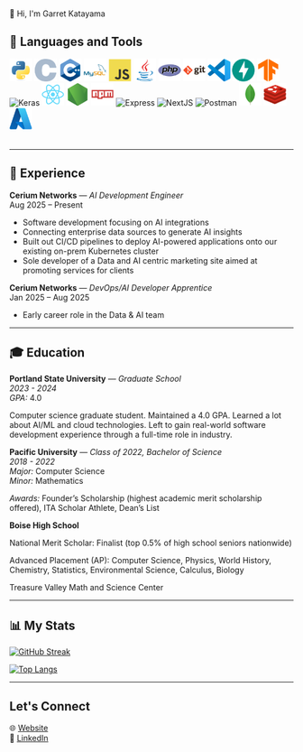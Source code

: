 ### 
👋 Hi, I'm Garret Katayama 
  
## 🔧 Languages and Tools

<div>
  <img src="https://github.com/devicons/devicon/blob/master/icons/python/python-original.svg" title="Python" alt="Python" width="40" height="40"/>
  <img src="https://github.com/devicons/devicon/blob/master/icons/c/c-original.svg" title="C" alt="C" width="40" height="40"/>
  <img src="https://github.com/devicons/devicon/blob/master/icons/cplusplus/cplusplus-original.svg" title="C++" alt="C++" width="40" height="40"/>
  <img src="https://github.com/devicons/devicon/blob/master/icons/mysql/mysql-original-wordmark.svg" title="MySQL"  alt="MySQL" width="40" height="40"/>
  <img src="https://github.com/devicons/devicon/blob/master/icons/javascript/javascript-original.svg" title="JavaScript" alt="JavaScript" width="40" height="40"/>
  <img src="https://github.com/devicons/devicon/blob/master/icons/java/java-original.svg" title="Java" alt="Java" width="40" height="40"/>
  <img src="https://github.com/devicons/devicon/blob/master/icons/php/php-original.svg" title="PHP" alt="PHP" width="40" height="40"/>
  <img src="https://github.com/devicons/devicon/blob/master/icons/git/git-original-wordmark.svg" title="Git" alt="Git" width="40" height="40"/>
  <img src="https://github.com/devicons/devicon/blob/master/icons/vscode/vscode-original.svg" title="Visual Studio Code" alt="Visual Studio Code" width="40" height="40"/>
  <img src="https://raw.githubusercontent.com/devicons/devicon/master/icons/fastapi/fastapi-original.svg" title="FastAPI" alt="FastAPI" width="40" height="40" />
  <img src="https://github.com/devicons/devicon/blob/master/icons/tensorflow/tensorflow-original.svg" title="Tensorflow" alt="Tensorflow" width="40" height="40"/>
  <img src="https://upload.wikimedia.org/wikipedia/commons/thumb/a/ae/Keras_logo.svg/1200px-Keras_logo.svg.png" title="Keras" alt="Keras" width="40" height="40"/>
  <img src="https://github.com/devicons/devicon/blob/master/icons/react/react-original.svg" title="React" alt="React" width="40" height="40"/>
  <img src="https://github.com/devicons/devicon/blob/master/icons/nodejs/nodejs-original.svg" title="NodeJS" alt="NodeJS" width="40" height="40"/>
  <img src="https://github.com/devicons/devicon/blob/master/icons/npm/npm-original-wordmark.svg" title="NPM" alt="NPM" width="40" height="40"/>
  <img src="https://www.pngfind.com/pngs/m/136-1363736_express-js-icon-png-transparent-png.png" title="Express" alt="Express" width="40" height="40"/>
  <img src="https://encrypted-tbn0.gstatic.com/images?q=tbn:ANd9GcQMnEgsjH52yx7IaLPbtV8MRzJ0UwxzDIM7myYosm-f1LRudH14VC3_3GCXPiPICFOolb4&usqp=CAU" title="NextJS" alt="NextJS" width="40" height="40"/>
  <img src="https://res.cloudinary.com/postman/image/upload/t_team_logo/v1629869194/team/2893aede23f01bfcbd2319326bc96a6ed0524eba759745ed6d73405a3a8b67a8" title="Postman" alt="Postman" width="40" height="40"/>
  <img src="https://github.com/devicons/devicon/blob/master/icons/mongodb/mongodb-original.svg" title="MongoDB" alt="MongoDB" width="40" height="40"/>
  <img src="https://github.com/devicons/devicon/blob/master/icons/redis/redis-original.svg" title="Redis" alt="Redis" width="40" height="40"/>
  <img src="https://raw.githubusercontent.com/devicons/devicon/master/icons/azure/azure-original.svg" title="Azure" alt="Azure" width="40" height="40"/>&nbsp;
</div>
<br/>

---

## 📜 Experience

**Cerium Networks** — *AI Development Engineer*  
Aug 2025 – Present  
- Software development focusing on AI integrations
- Connecting enterprise data sources to generate AI insights
- Built out CI/CD pipelines to deploy AI-powered applications onto our existing on-prem Kubernetes cluster
- Sole developer of a Data and AI centric marketing site aimed at promoting services for clients

**Cerium Networks** — *DevOps/AI Developer Apprentice*  
Jan 2025 – Aug 2025  
- Early career role in the Data & AI team  

---

## 🎓 Education

**Portland State University** — *Graduate School*  
*2023 - 2024*  
*GPA:* 4.0  

Computer science graduate student. Maintained a 4.0 GPA. Learned a lot about AI/ML and cloud technologies. Left to gain real-world software development experience through a full-time role in industry.

**Pacific University** — *Class of 2022, Bachelor of Science*  
*2018 - 2022*  
*Major:* Computer Science  
*Minor:* Mathematics  

*Awards:* Founder’s Scholarship (highest academic merit scholarship offered), ITA Scholar Athlete, Dean’s List

**Boise High School**  

National Merit Scholar: Finalist (top 0.5% of high school seniors nationwide)  

Advanced Placement (AP): Computer Science, Physics, World History, Chemistry, Statistics, Environmental Science, Calculus, Biology  

Treasure Valley Math and Science Center

---

## 📊 My Stats
  
[![GitHub Streak](http://github-readme-streak-stats.herokuapp.com?user=garretsk&theme=dark&background=000000)](https://git.io/streak-stats)

[![Top Langs](https://github-readme-stats.vercel.app/api/top-langs/?username=garretsk&layout=compact&theme=vision-friendly-dark)](https://github.com/anuraghazra/github-readme-stats)

---

## Let's Connect

  🌐 [Website](https://garretsk.github.io/)  
  💼 [LinkedIn](https://www.linkedin.com/in/garret-katayama/)  
